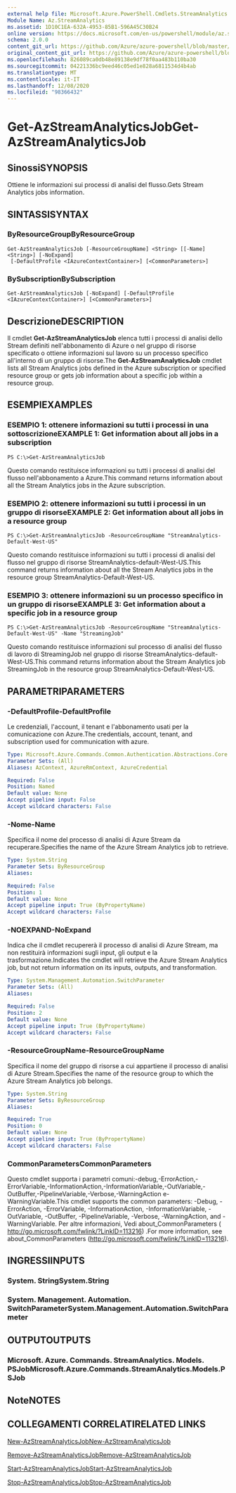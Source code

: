```yaml
---
external help file: Microsoft.Azure.PowerShell.Cmdlets.StreamAnalytics.dll-Help.xml
Module Name: Az.StreamAnalytics
ms.assetid: 1D10C1EA-632A-4953-85B1-596A45C30B24
online version: https://docs.microsoft.com/en-us/powershell/module/az.streamanalytics/get-azstreamanalyticsjob
schema: 2.0.0
content_git_url: https://github.com/Azure/azure-powershell/blob/master/src/StreamAnalytics/StreamAnalytics/help/Get-AzStreamAnalyticsJob.md
original_content_git_url: https://github.com/Azure/azure-powershell/blob/master/src/StreamAnalytics/StreamAnalytics/help/Get-AzStreamAnalyticsJob.md
ms.openlocfilehash: 826089ca0db48e89138e9df78f0aa483b110ba30
ms.sourcegitcommit: 04221336bc9eed46c05ed1e828a6811534d4b4ab
ms.translationtype: MT
ms.contentlocale: it-IT
ms.lasthandoff: 12/08/2020
ms.locfileid: "98366432"
---
```

# <span data-ttu-id="68541-101">Get-AzStreamAnalyticsJob</span><span class="sxs-lookup"><span data-stu-id="68541-101">Get-AzStreamAnalyticsJob</span></span>

## <span data-ttu-id="68541-102">Sinossi</span><span class="sxs-lookup"><span data-stu-id="68541-102">SYNOPSIS</span></span>
<span data-ttu-id="68541-103">Ottiene le informazioni sui processi di analisi del flusso.</span><span class="sxs-lookup"><span data-stu-id="68541-103">Gets Stream Analytics jobs information.</span></span>

## <span data-ttu-id="68541-104">SINTASSI</span><span class="sxs-lookup"><span data-stu-id="68541-104">SYNTAX</span></span>

### <span data-ttu-id="68541-105">ByResourceGroup</span><span class="sxs-lookup"><span data-stu-id="68541-105">ByResourceGroup</span></span>
```
Get-AzStreamAnalyticsJob [-ResourceGroupName] <String> [[-Name] <String>] [-NoExpand]
 [-DefaultProfile <IAzureContextContainer>] [<CommonParameters>]
```

### <span data-ttu-id="68541-106">BySubscription</span><span class="sxs-lookup"><span data-stu-id="68541-106">BySubscription</span></span>
```
Get-AzStreamAnalyticsJob [-NoExpand] [-DefaultProfile <IAzureContextContainer>] [<CommonParameters>]
```

## <span data-ttu-id="68541-107">Descrizione</span><span class="sxs-lookup"><span data-stu-id="68541-107">DESCRIPTION</span></span>
<span data-ttu-id="68541-108">Il cmdlet **Get-AzStreamAnalyticsJob** elenca tutti i processi di analisi dello Stream definiti nell'abbonamento di Azure o nel gruppo di risorse specificato o ottiene informazioni sul lavoro su un processo specifico all'interno di un gruppo di risorse.</span><span class="sxs-lookup"><span data-stu-id="68541-108">The **Get-AzStreamAnalyticsJob** cmdlet lists all Stream Analytics jobs defined in the Azure subscription or specified resource group or gets job information about a specific job within a resource group.</span></span>

## <span data-ttu-id="68541-109">ESEMPI</span><span class="sxs-lookup"><span data-stu-id="68541-109">EXAMPLES</span></span>

### <span data-ttu-id="68541-110">ESEMPIO 1: ottenere informazioni su tutti i processi in una sottoscrizione</span><span class="sxs-lookup"><span data-stu-id="68541-110">EXAMPLE 1: Get information about all jobs in a subscription</span></span>
```
PS C:\>Get-AzStreamAnalyticsJob
```

<span data-ttu-id="68541-111">Questo comando restituisce informazioni su tutti i processi di analisi del flusso nell'abbonamento a Azure.</span><span class="sxs-lookup"><span data-stu-id="68541-111">This command returns information about all the Stream Analytics jobs in the Azure subscription.</span></span>

### <span data-ttu-id="68541-112">ESEMPIO 2: ottenere informazioni su tutti i processi in un gruppo di risorse</span><span class="sxs-lookup"><span data-stu-id="68541-112">EXAMPLE 2: Get information about all jobs in a resource group</span></span>
```
PS C:\>Get-AzStreamAnalyticsJob -ResourceGroupName "StreamAnalytics-Default-West-US"
```

<span data-ttu-id="68541-113">Questo comando restituisce informazioni su tutti i processi di analisi del flusso nel gruppo di risorse StreamAnalytics-default-West-US.</span><span class="sxs-lookup"><span data-stu-id="68541-113">This command returns information about all the Stream Analytics jobs in the resource group StreamAnalytics-Default-West-US.</span></span>

### <span data-ttu-id="68541-114">ESEMPIO 3: ottenere informazioni su un processo specifico in un gruppo di risorse</span><span class="sxs-lookup"><span data-stu-id="68541-114">EXAMPLE 3: Get information about a specific job in a resource group</span></span>
```
PS C:\>Get-AzStreamAnalyticsJob -ResourceGroupName "StreamAnalytics-Default-West-US" -Name "StreamingJob"
```

<span data-ttu-id="68541-115">Questo comando restituisce informazioni sul processo di analisi del flusso di lavoro di StreamingJob nel gruppo di risorse StreamAnalytics-default-West-US.</span><span class="sxs-lookup"><span data-stu-id="68541-115">This command returns information about the Stream Analytics job StreamingJob in the resource group StreamAnalytics-Default-West-US.</span></span>

## <span data-ttu-id="68541-116">PARAMETRI</span><span class="sxs-lookup"><span data-stu-id="68541-116">PARAMETERS</span></span>

### <span data-ttu-id="68541-117">-DefaultProfile</span><span class="sxs-lookup"><span data-stu-id="68541-117">-DefaultProfile</span></span>
<span data-ttu-id="68541-118">Le credenziali, l'account, il tenant e l'abbonamento usati per la comunicazione con Azure.</span><span class="sxs-lookup"><span data-stu-id="68541-118">The credentials, account, tenant, and subscription used for communication with azure.</span></span>

```yaml
Type: Microsoft.Azure.Commands.Common.Authentication.Abstractions.Core.IAzureContextContainer
Parameter Sets: (All)
Aliases: AzContext, AzureRmContext, AzureCredential

Required: False
Position: Named
Default value: None
Accept pipeline input: False
Accept wildcard characters: False
```

### <span data-ttu-id="68541-119">-Nome</span><span class="sxs-lookup"><span data-stu-id="68541-119">-Name</span></span>
<span data-ttu-id="68541-120">Specifica il nome del processo di analisi di Azure Stream da recuperare.</span><span class="sxs-lookup"><span data-stu-id="68541-120">Specifies the name of the Azure Stream Analytics job to retrieve.</span></span>

```yaml
Type: System.String
Parameter Sets: ByResourceGroup
Aliases:

Required: False
Position: 1
Default value: None
Accept pipeline input: True (ByPropertyName)
Accept wildcard characters: False
```

### <span data-ttu-id="68541-121">-NOEXPAND</span><span class="sxs-lookup"><span data-stu-id="68541-121">-NoExpand</span></span>
<span data-ttu-id="68541-122">Indica che il cmdlet recupererà il processo di analisi di Azure Stream, ma non restituirà informazioni sugli input, gli output e la trasformazione.</span><span class="sxs-lookup"><span data-stu-id="68541-122">Indicates the cmdlet will retrieve the Azure Stream Analytics job, but not return information on its inputs, outputs, and transformation.</span></span>

```yaml
Type: System.Management.Automation.SwitchParameter
Parameter Sets: (All)
Aliases:

Required: False
Position: 2
Default value: None
Accept pipeline input: True (ByPropertyName)
Accept wildcard characters: False
```

### <span data-ttu-id="68541-123">-ResourceGroupName</span><span class="sxs-lookup"><span data-stu-id="68541-123">-ResourceGroupName</span></span>
<span data-ttu-id="68541-124">Specifica il nome del gruppo di risorse a cui appartiene il processo di analisi di Azure Stream.</span><span class="sxs-lookup"><span data-stu-id="68541-124">Specifies the name of the resource group to which the Azure Stream Analytics job belongs.</span></span>

```yaml
Type: System.String
Parameter Sets: ByResourceGroup
Aliases:

Required: True
Position: 0
Default value: None
Accept pipeline input: True (ByPropertyName)
Accept wildcard characters: False
```

### <span data-ttu-id="68541-125">CommonParameters</span><span class="sxs-lookup"><span data-stu-id="68541-125">CommonParameters</span></span>
<span data-ttu-id="68541-126">Questo cmdlet supporta i parametri comuni:-debug,-ErrorAction,-ErrorVariable,-InformationAction,-InformationVariable,-OutVariable,-OutBuffer,-PipelineVariable,-Verbose,-WarningAction e-WarningVariable.</span><span class="sxs-lookup"><span data-stu-id="68541-126">This cmdlet supports the common parameters: -Debug, -ErrorAction, -ErrorVariable, -InformationAction, -InformationVariable, -OutVariable, -OutBuffer, -PipelineVariable, -Verbose, -WarningAction, and -WarningVariable.</span></span> <span data-ttu-id="68541-127">Per altre informazioni, Vedi about_CommonParameters ( http://go.microsoft.com/fwlink/?LinkID=113216) .</span><span class="sxs-lookup"><span data-stu-id="68541-127">For more information, see about_CommonParameters (http://go.microsoft.com/fwlink/?LinkID=113216).</span></span>

## <span data-ttu-id="68541-128">INGRESSI</span><span class="sxs-lookup"><span data-stu-id="68541-128">INPUTS</span></span>

### <span data-ttu-id="68541-129">System. String</span><span class="sxs-lookup"><span data-stu-id="68541-129">System.String</span></span>

### <span data-ttu-id="68541-130">System. Management. Automation. SwitchParameter</span><span class="sxs-lookup"><span data-stu-id="68541-130">System.Management.Automation.SwitchParameter</span></span>

## <span data-ttu-id="68541-131">OUTPUT</span><span class="sxs-lookup"><span data-stu-id="68541-131">OUTPUTS</span></span>

### <span data-ttu-id="68541-132">Microsoft. Azure. Commands. StreamAnalytics. Models. PSJob</span><span class="sxs-lookup"><span data-stu-id="68541-132">Microsoft.Azure.Commands.StreamAnalytics.Models.PSJob</span></span>

## <span data-ttu-id="68541-133">Note</span><span class="sxs-lookup"><span data-stu-id="68541-133">NOTES</span></span>

## <span data-ttu-id="68541-134">COLLEGAMENTI CORRELATI</span><span class="sxs-lookup"><span data-stu-id="68541-134">RELATED LINKS</span></span>

[<span data-ttu-id="68541-135">New-AzStreamAnalyticsJob</span><span class="sxs-lookup"><span data-stu-id="68541-135">New-AzStreamAnalyticsJob</span></span>](./New-AzStreamAnalyticsJob.md)

[<span data-ttu-id="68541-136">Remove-AzStreamAnalyticsJob</span><span class="sxs-lookup"><span data-stu-id="68541-136">Remove-AzStreamAnalyticsJob</span></span>](./Remove-AzStreamAnalyticsJob.md)

[<span data-ttu-id="68541-137">Start-AzStreamAnalyticsJob</span><span class="sxs-lookup"><span data-stu-id="68541-137">Start-AzStreamAnalyticsJob</span></span>](./Start-AzStreamAnalyticsJob.md)

[<span data-ttu-id="68541-138">Stop-AzStreamAnalyticsJob</span><span class="sxs-lookup"><span data-stu-id="68541-138">Stop-AzStreamAnalyticsJob</span></span>](./Stop-AzStreamAnalyticsJob.md)


